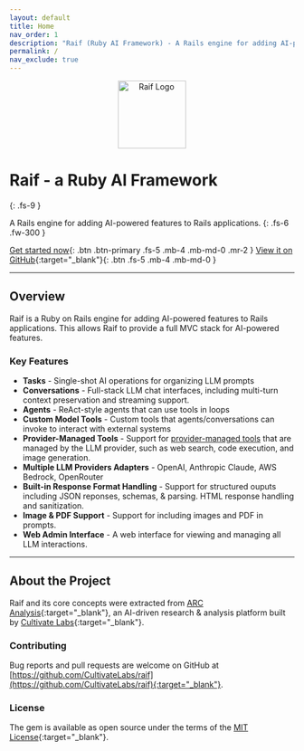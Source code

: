```yaml
---
layout: default
title: Home
nav_order: 1
description: "Raif (Ruby AI Framework) - A Rails engine for adding AI-powered features to Rails applications"
permalink: /
nav_exclude: true
---
```


<div style="text-align: center; margin-bottom: 2rem;">
  <img src="{{ site.baseurl }}/assets/images/raif-logo.svg" alt="Raif Logo" style="height: 120px; width: auto;">
</div>

# Raif - a Ruby AI Framework
{: .fs-9 }

A Rails engine for adding AI-powered features to Rails applications.
{: .fs-6 .fw-300 }

[Get started now](setup){: .btn .btn-primary .fs-5 .mb-4 .mb-md-0 .mr-2 }
[View it on GitHub](https://github.com/CultivateLabs/raif){:target="_blank"}{: .btn .fs-5 .mb-4 .mb-md-0 }

---

## Overview

Raif is a Ruby on Rails engine for adding AI-powered features to Rails applications. This allows Raif to provide a full MVC stack for AI-powered features. 

### Key Features
- **Tasks** - Single-shot AI operations for organizing LLM prompts
- **Conversations** - Full-stack LLM chat interfaces, including multi-turn context preservation and streaming support.
- **Agents** - ReAct-style agents that can use tools in loops
- **Custom Model Tools** - Custom tools that agents/conversations can invoke to interact with external systems
- **Provider-Managed Tools** - Support for [provider-managed tools](key_raif_concepts/model_tools#provider-managed-tools) that are managed by the LLM provider, such as web search, code execution, and image generation.
- **Multiple LLM Providers Adapters** - OpenAI, Anthropic Claude, AWS Bedrock, OpenRouter
- **Built-in Response Format Handling** - Support for structured ouputs including JSON reponses, schemas, & parsing. HTML response handling and sanitization.
- **Image & PDF Support** - Support for including images and PDF in prompts.
- **Web Admin Interface** - A web interface for viewing and managing all LLM interactions.

---

## About the Project

Raif and its core concepts were extracted from [ARC Analysis](https://www.arcanalysis.ai){:target="_blank"}, an AI-driven research & analysis platform built by [Cultivate Labs](https://www.cultivatelabs.com){:target="_blank"}.

### Contributing

Bug reports and pull requests are welcome on GitHub at [https://github.com/CultivateLabs/raif](https://github.com/CultivateLabs/raif){:target="_blank"}.

### License

The gem is available as open source under the terms of the [MIT License](https://opensource.org/licenses/MIT){:target="_blank"}. 

